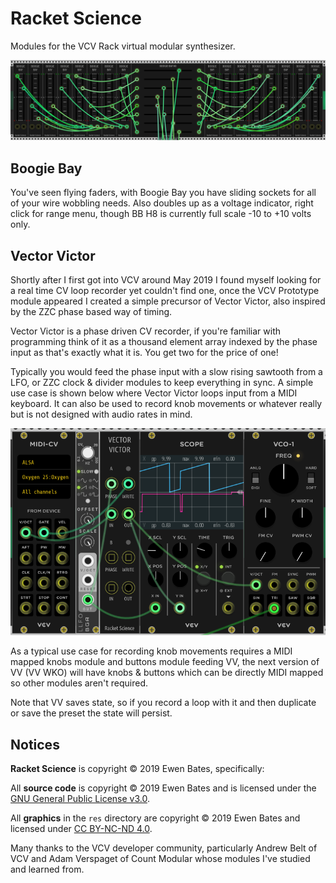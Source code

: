 # Racket Science
Modules for the VCV Rack virtual modular synthesizer.

![](./img/boogie.png)

## Boogie Bay

You've seen flying faders, with Boogie Bay you have sliding sockets for all of your wire wobbling needs.  Also doubles up as a voltage indicator, right click for range menu, though BB H8 is currently full scale -10 to +10 volts only.

## Vector Victor

Shortly after I first got into VCV around May 2019 I found myself looking for a real time CV loop recorder yet couldn't find one, once the VCV Prototype module appeared I created a simple precursor of Vector Victor, also inspired by the ZZC phase based way of timing.

Vector Victor is a phase driven CV recorder, if you're familiar with programming think of it as a thousand element array indexed by the phase input as that's exactly what it is.  You get two for the price of one!

Typically you would feed the phase input with a slow rising sawtooth from a LFO, or ZZC clock & divider modules to keep everything in sync.  A simple use case is shown below where Vector Victor loops input from a MIDI keyboard.  It can also be used to record knob movements or whatever really but is not designed with audio rates in mind.

![](./img/RSVectorVictor.png)

As a typical use case for recording knob movements requires a MIDI mapped knobs module and buttons module feeding VV, the next version of VV (VV WKO) will have knobs & buttons which can be directly MIDI mapped so other modules aren't required.

Note that VV saves state, so if you record a loop with it and then duplicate or save the preset the state will persist.



## Notices

**Racket Science** is copyright © 2019 Ewen Bates, specifically:

All **source code** is copyright © 2019 Ewen Bates and is licensed under the [GNU General Public License v3.0](gpl-3.0.txt).

All **graphics** in the `res` directory are copyright © 2019 Ewen Bates and licensed under [CC BY-NC-ND 4.0](https://creativecommons.org/licenses/by-nc-nd/4.0/).

Many thanks to the VCV developer community, particularly Andrew Belt of VCV and Adam Verspaget of Count Modular whose modules I've studied and learned from.
